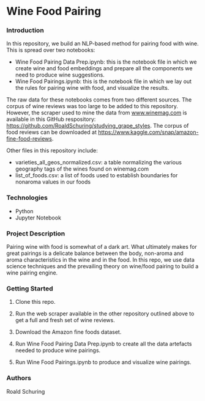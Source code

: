 # Wine Food Pairing

### Introduction

In this repository, we build an NLP-based method for pairing food with wine. This is spread over two notebooks:

- Wine Food Pairing Data Prep.ipynb: this is the notebook file in which we create wine and food embeddings and prepare all the components we need to produce wine suggestions.
- Wine Food Pairings.ipynb: this is the notebook file in which we lay out the rules for pairing wine with food, and visualize the results.

The raw data for these notebooks comes from two different sources. The corpus of wine reviews was too large to be added to this repository. However, the scraper used to mine the data from www.winemag.com is available in this GitHub respository: https://github.com/RoaldSchuring/studying_grape_styles. The corpus of food reviews can be downloaded at https://www.kaggle.com/snap/amazon-fine-food-reviews.

Other files in this repository include:

- varieties_all_geos_normalized.csv: a table normalizing the various geography tags of the wines found on winemag.com
- list_of_foods.csv: a list of foods used to establish boundaries for nonaroma values in our foods

### Technologies

- Python
- Jupyter Notebook

### Project Description

Pairing wine with food is somewhat of a dark art. What ultimately makes for great pairings is a delicate balance between the body, non-aroma and aroma characteristics in the wine and in the food. In this repo, we use data science techniques and the prevailing theory on wine/food pairing to build a wine pairing engine.

### Getting Started

1. Clone this repo.

2. Run the web scraper available in the other repository outlined above to get a full and fresh set of wine reviews.

3. Download the Amazon fine foods dataset.

4. Run Wine Food Pairing Data Prep.ipynb to create all the data artefacts needed to produce wine pairings.

5. Run Wine Food Pairings.ipynb to produce and visualize wine pairings.

### Authors

Roald Schuring
